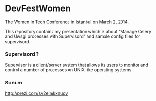 DevFestWomen
============

The Women in Tech Conference in Istanbul on March 2, 2014. 

This repository contains my presentation which is about "Manage Celery and Uwsgi processes with Supervisord" and sample config files for supervisord. 

### Supervisord ?


Supervisor is a client/server system that allows its users to monitor and control a number of processes on UNIX-like operating systems.

### Sunum 

http://prezi.com/sv2eimkxnuoy
